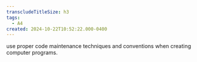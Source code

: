 ```yaml
---
transcludeTitleSize: h3
tags:
  - A4
created: 2024-10-22T10:52:22.000-0400
---
```

use proper code maintenance techniques and conventions when creating computer programs.